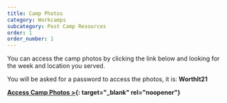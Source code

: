 ```yaml
---
title: Camp Photos
category: Workcamps
subcategory: Post Camp Resources
order: 1
order_number: 1
---
```


You can access the camp photos by clicking the link below and looking for the week and location you served.

You will be asked for a password to access the photos, it is: **WorthIt21**

[**Access&nbsp;**](__notset__)**[Camp Photos &gt;](https://groupcares-my.sharepoint.com/:f:/g/personal/admin_groupcares_org/EuUzGpbKu8VDjANh6fDUO8sB_HOv7bcFSfvl67adYDhpWA){: target="_blank" rel="noopener"}**
